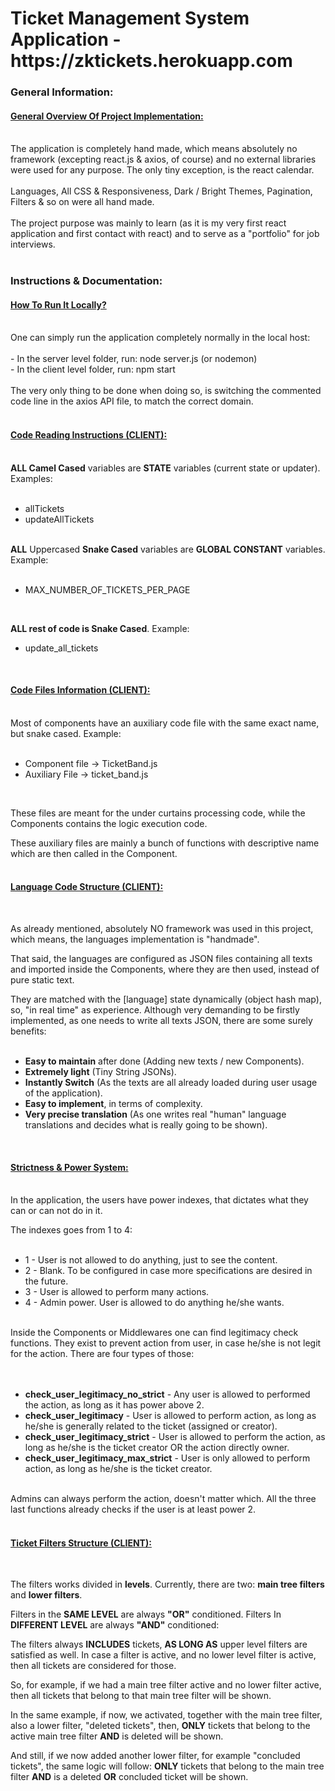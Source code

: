 <h1>Ticket Management System Application - https://zktickets.herokuapp.com</h1>

<h3>General Information:</h3>
<h4><ins>General Overview Of Project Implementation:</ins></h4>
</br>
The application is completely hand made, which means absolutely no framework (excepting react.js & axios, of course) and no external libraries were used for any purpose. The only tiny exception, is the react calendar.
</br>
</br>
Languages, All CSS & Responsiveness, Dark / Bright Themes, Pagination, Filters & so on were all hand made.
</br>
</br>
The project purpose was mainly to learn (as it is my very first react application and first contact with react) and to serve as a "portfolio" for job interviews.
</br>
</br>
<h3>Instructions & Documentation:</h3>
<h4><ins>How To Run It Locally?</ins></h4>
</br>
One can simply run the application completely normally in the local host:
</br>
</br>
- In the server level folder, run: node server.js (or nodemon)
</br>
- In the client level folder, run: npm start
</br>
</br>
The very only thing to be done when doing so, is switching the commented code line in the axios API file, to match the correct domain.
</br>
</br>
<h4><ins>Code Reading Instructions (CLIENT):</ins></h4>
</br>
<strong>ALL Camel Cased</strong> variables are <strong>STATE</strong> variables (current state or updater). Examples:
</br>
</br>

- allTickets
- updateAllTickets
</br>
<strong>ALL</strong> Uppercased <strong>Snake Cased</strong> variables are <strong>GLOBAL CONSTANT</strong> variables. Example:
</br>
</br>

- MAX_NUMBER_OF_TICKETS_PER_PAGE
</br>

<strong>ALL rest of code is Snake Cased</strong>. Example:

- update_all_tickets
</br>

<h4><ins>Code Files Information (CLIENT):</ins></h4>
</br>
Most of components have an auxiliary code file with the same exact name, but snake cased. Example:
</br>
</br>

- Component file -> TicketBand.js
- Auxiliary File -> ticket_band.js
</br>

These files are meant for the under curtains processing code, while the Components contains the logic execution code.

These auxiliary files are mainly a bunch of functions with descriptive name which are then called in the Component.
</br>
</br>

<h4><ins>Language Code Structure (CLIENT):</ins></h4>
</br>

As already mentioned, absolutely NO framework was used in this project, which means, the languages implementation is "handmade".

That said, the languages are configured as JSON files containing all texts and imported inside the Components, where they are then used, instead of pure static text.

They are matched with the [language] state dynamically (object hash map), so, "in real time" as experience. Although very demanding to be firstly implemented, as one needs to write all texts JSON, there are some surely benefits:
</br>
</br>

- <strong>Easy to maintain</strong> after done (Adding new texts / new Components).
- <strong>Extremely light</strong> (Tiny String JSONs).
- <strong>Instantly Switch</strong> (As the texts are all already loaded during user usage of the application).
- <strong>Easy to implement</strong>, in terms of complexity.
- <strong>Very precise translation</strong> (As one writes real "human" language translations and decides what is really going to be shown).
</br>
<h4><ins>Strictness & Power System:</ins></h4>
</br>
In the application, the users have power indexes, that dictates what they can or can not do in it. 
</br>

The indexes goes from 1 to 4:
</br>
</br>
- 1 - User is not allowed to do anything, just to see the content.
- 2 - Blank. To be configured in case more specifications are desired in the future.
- 3 - User is allowed to perform many actions.
- 4 - Admin power. User is allowed to do anything he/she wants.
</br>
Inside the Components or Middlewares one can find legitimacy check functions. They exist to prevent action from user, in case he/she is not legit for the action. There are four types of those:
</br>
</br>
</br>

- <strong>check_user_legitimacy_no_strict</strong> - Any user is allowed to performed the action, as long as it has power above 2.
- <strong>check_user_legitimacy</strong> - User is allowed to perform action, as long as he/she is generally related to the ticket (assigned or creator).
- <strong>check_user_legitimacy_strict</strong> - User is allowed to perform the action, as long as he/she is the ticket creator OR the action directly owner.
- <strong>check_user_legitimacy_max_strict</strong> - User is only allowed to perform action, as long as he/she is the ticket creator.
</br>
Admins can always perform the action, doesn't matter which. All the three last functions already checks if the user is at least power 2. 
</br>
</br>
<h4><ins>Ticket Filters Structure (CLIENT):</ins></h4>
</br>

The filters works divided in <strong>levels</strong>. Currently, there are two: <strong>main tree filters</strong> and <strong>lower filters</strong>.

Filters in the <strong>SAME LEVEL</strong> are always <strong>"OR"</strong> conditioned. Filters In <strong>DIFFERENT LEVEL</strong> are always <strong>"AND"</strong> conditioned:

The filters always <strong>INCLUDES</strong> tickets, <strong>AS LONG AS</strong> upper level filters are satisfied as well. In case a filter is active, and no lower level filter is active, then all tickets are considered for those.

So, for example, if we had a main tree filter active and no lower filter active, then all tickets that belong to that main tree filter will be shown.

In the same example, if now, we activated, together with the main tree filter, also a lower filter, "deleted tickets", then, <strong>ONLY</strong> tickets that belong to the active main tree filter <strong>AND</strong> is deleted will be shown.

And still, if we now added another lower filter, for example "concluded tickets", the same logic will follow: <strong>ONLY</strong> tickets that belong to the main tree filter <strong>AND</strong> is a deleted <strong>OR</strong> concluded ticket will be shown.
